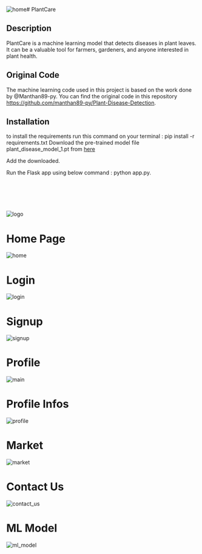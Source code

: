 ![home](https://github.com/CODINATA/PlantCare/assets/115686926/f6b1737e-6121-4709-8a8b-19fa655fb763)# PlantCare

## Description
PlantCare is a machine learning model that detects diseases in plant leaves. It can be a valuable tool for farmers, gardeners, and anyone interested in plant health.

## Original Code
The machine learning code used in this project is based on the work done by @Manthan89-py. You can find the original code in this repository https://github.com/manthan89-py/Plant-Disease-Detection.

## Installation
to install the requirements run this command on your terminal : pip install -r requirements.txt
Download the pre-trained model file plant_disease_model_1.pt from [here](https://drive.google.com/drive/folders/1ewJWAiduGuld_9oGSrTuLumg9y62qS6A)

Add the downloaded.

Run the Flask app using below command : python app.py.
<!DOCTYPE svg PUBLIC "-//W3C//DTD SVG 1.1//EN" "http://www.w3.org/Graphics/SVG/1.1/DTD/svg11.dtd">

<!-- Uploaded to: SVG Repo, www.svgrepo.com, Transformed by: SVG Repo Mixer Tools -->
<svg width="64px" height="64px" viewBox="0 0 24 24" fill="none" xmlns="http://www.w3.org/2000/svg" transform="rotate(45)matrix(1, 0, 0, 1, 0, 0)" stroke="#00000">

<g id="SVGRepo_bgCarrier" stroke-width="0"/>

<g id="SVGRepo_tracerCarrier" stroke-linecap="round" stroke-linejoin="round" stroke="" stroke-width="0.144"/>

<g id="SVGRepo_iconCarrier"> <path d="M11.25 2.08258C11.0066 2.13684 10.7675 2.21782 10.5371 2.32554C6.55332 4.18758 4 9.39452 4 13.8567C4 18.0967 7.18341 21.5798 11.25 21.9647V2.08258Z" fill="#198754"/> <path d="M12.75 21.9647C16.8166 21.5798 20 18.0967 20 13.8567C20 13.4507 19.9789 13.0385 19.9374 12.6232L12.75 19.8106V21.9647Z" fill="#198754"/> <path d="M18.2597 7.17964C17.8707 6.45482 17.4222 5.76815 16.92 5.14068L12.75 9.31065V12.6893L18.2597 7.17964Z" fill="#198754"/> <path d="M15.9084 4.03088C15.1732 3.32565 14.3538 2.74195 13.4629 2.32554C13.2325 2.21782 12.9934 2.13684 12.75 2.08258V7.18933L15.9084 4.03088Z" fill="#198754"/> <path d="M18.9364 8.62421L12.75 14.8106V17.6893L19.5 10.9393L19.6319 10.8074C19.458 10.0697 19.2246 9.33633 18.9364 8.62421Z" fill="#198754"/> </g>

</svg>![logo](https://github.com/CODINATA/PlantCare/assets/115686926/3c06e9dc-6650-4911-8aa9-ffa3b6638a72)
 # Home Page
![home](https://github.com/CODINATA/PlantCare/assets/115686926/cae83ec9-3637-481a-a100-e3a5af8afa7e)

# Login
![login](https://github.com/CODINATA/PlantCare/assets/115686926/f244a740-7b18-44f7-950e-5b6f95857eab)


# Signup
![signup](https://github.com/CODINATA/PlantCare/assets/115686926/e3732ac7-6467-422d-9714-39c0f12791fc)


# Profile

![main](https://github.com/CODINATA/PlantCare/assets/115686926/4f6b66ad-ec9d-4375-8ac4-a9e81233ed60)


# Profile Infos
![profile](https://github.com/CODINATA/PlantCare/assets/115686926/7e49bd1c-a3fc-4bd0-86aa-f3e04c0c2a6e)

# Market
![market](https://github.com/CODINATA/PlantCare/assets/115686926/918e6f2e-28e0-47d5-a562-f8fec90b40da)

# Contact Us
![contact_us](https://github.com/CODINATA/PlantCare/assets/115686926/b88fa588-9901-47ae-96d4-399112fc413e)


# ML Model

![ml_model](https://github.com/CODINATA/PlantCare/assets/115686926/92bb8617-4c36-4a1a-8c31-7b5ad4274efb)
